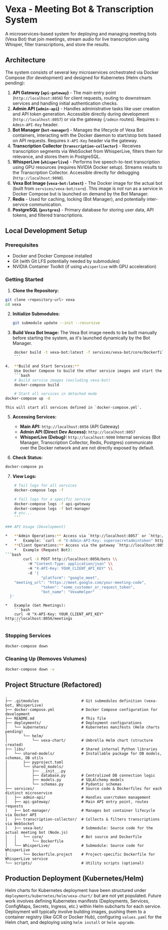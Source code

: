 # Vexa - Meeting Bot & Transcription System

A microservices-based system for deploying and managing meeting bots (Vexa Bot) that join meetings, stream audio for live transcription using Whisper, filter transcriptions, and store the results.

## Architecture

The system consists of several key microservices orchestrated via Docker Compose (for development) and designed for Kubernetes (Helm charts pending):

1.  **API Gateway (`api-gateway`)** - The main entry point (`http://localhost:8056`) for client requests, routing to downstream services and handling initial authentication checks.
2.  **Admin API (`admin-api`)** - Handles administrative tasks like user creation and API token generation. Accessible directly during development (`http://localhost:8057`) or via the gateway (`/admin` routes). Requires `X-Admin-API-Key` header.
3.  **Bot Manager (`bot-manager`)** - Manages the lifecycle of Vexa Bot containers, interacting with the Docker daemon to start/stop bots based on API requests. Requires `X-API-Key` header via the gateway.
4.  **Transcription Collector (`transcription-collector`)** - Receives transcription segments via WebSocket from WhisperLive, filters them for relevance, and stores them in PostgreSQL.
5.  **WhisperLive (`whisperlive`)** - Performs live speech-to-text transcription using GPU resources (requires NVIDIA Docker setup). Streams results to the Transcription Collector. Accessible directly for debugging (`http://localhost:9090`).
6.  **Vexa Bot Image (`vexa-bot:latest`)** - The Docker image for the actual bot (built from `services/vexa-bot/core`). This image is *not* run as a service in Docker Compose but is launched on demand by the Bot Manager.
7.  **Redis** - Used for caching, locking (Bot Manager), and potentially inter-service communication.
8.  **PostgreSQL (`postgres`)** - Primary database for storing user data, API tokens, and filtered transcriptions.

## Local Development Setup

### Prerequisites

-   Docker and Docker Compose installed
-   Git (with Git LFS potentially needed by submodules)
-   NVIDIA Container Toolkit (if using `whisperlive` with GPU acceleration)

### Getting Started

1.  **Clone the Repository:**
```bash
git clone <repository-url> vexa
cd vexa
```

2.  **Initialize Submodules:**
    ```bash
    git submodule update --init --recursive
    ```

3.  **Build Vexa Bot Image:**
    The Vexa Bot image needs to be built manually before starting the system, as it's launched dynamically by the Bot Manager.
```bash
    docker build -t vexa-bot:latest -f services/vexa-bot/core/Dockerfile ./services/vexa-bot/core
    ```

4.  **Build and Start Services:**
    Use Docker Compose to build the other service images and start the system.
    ```bash
    # Build service images (excluding vexa-bot)
    docker-compose build

    # Start all services in detached mode
docker-compose up -d
```
    This will start all services defined in `docker-compose.yml`.

5.  **Accessing Services:**
    *   **Main API:** `http://localhost:8056` (API Gateway)
    *   **Admin API (Direct Dev Access):** `http://localhost:8057`
    *   **WhisperLive (Debug):** `http://localhost:9090`
    Internal services (Bot Manager, Transcription Collector, Redis, Postgres) communicate over the Docker network and are not directly exposed by default.

6.  **Check Status:**
```bash
docker-compose ps
```

7.  **View Logs:**
```bash
    # Tail logs for all services
    docker-compose logs -f

    # Tail logs for a specific service
    docker-compose logs -f api-gateway
    docker-compose logs -f bot-manager
    # etc...
    ```

### API Usage (Development)

*   **Admin Operations:** Access via `http://localhost:8057` or `http://localhost:8056/admin/...`. Requires the `X-Admin-API-Key` header (value set in `docker-compose.yml` `admin-api.environment.ADMIN_API_TOKEN`).
    *   Example: `curl -H "X-Admin-API-Key: supersecretadmintoken" http://localhost:8057/admin/users`
*   **Client Operations:** Access via the gateway `http://localhost:8056`. Requires the `X-API-Key` header (value corresponds to a token generated via the admin API).
    *   Example (Request Bot):
```bash
        curl -X POST http://localhost:8056/bots \\
          -H "Content-Type: application/json" \\
          -H "X-API-Key: YOUR_CLIENT_API_KEY" \\
          -d '{
                "platform": "google_meet",
    "meeting_url": "https://meet.google.com/your-meeting-code",
                "token": "some_customer_or_request_token",
                "bot_name": "VexaHelper"
  }'
```
    *   Example (Get Meetings):
        ```bash
        curl -H "X-API-Key: YOUR_CLIENT_API_KEY" http://localhost:8056/meetings
        ```

### Stopping Services

```bash
docker-compose down
```

### Cleaning Up (Removes Volumes)

```bash
docker-compose down -v
```

## Project Structure (Refactored)

```
.
├── .gitmodules                   # Git submodules definition (vexa-bot, WhisperLive)
├── docker-compose.yml            # Docker Compose configuration for development
├── README.md                     # This file
├── deployments/                  # Deployment configurations
│   └── kubernetes/               # Kubernetes manifests (Helm charts pending)
│       └── helm/
│           └── vexa-chart/       # Umbrella Helm chart (structure created)
├── libs/                         # Shared internal Python libraries
│   └── shared-models/            # Installable package for DB models, schemas, DB utils
│       ├── pyproject.toml
│       └── shared_models/
│           ├── __init__.py
│           ├── database.py       # Centralized DB connection logic
│           ├── models.py         # SQLAlchemy models
│           └── schemas.py        # Pydantic schemas
├── services/                     # Source code & Dockerfiles for each distinct microservice
│   ├── admin-api/                # Handles user/token management
│   ├── api-gateway/              # Main API entry point, routes requests
│   ├── bot-manager/              # Manages bot container lifecycle via Docker API
│   ├── transcription-collector/  # Collects & filters transcriptions via WebSocket
│   ├── vexa-bot/                 # Submodule: Source code for the actual meeting bot (Node.js)
│   │   └── core/                 # Bot source and Dockerfile
│   │       └── Dockerfile
│   └── WhisperLive/              # Submodule: Source code for WhisperLive
│       └── Dockerfile.project    # Project-specific Dockerfile for WhisperLive service
└── scripts/                      # Utility scripts (optional)
```

## Production Deployment (Kubernetes/Helm)

Helm charts for Kubernetes deployment have been structured under `deployments/kubernetes/helm/vexa-chart/` but are not yet populated. Future work involves defining Kubernetes manifests (Deployments, Services, ConfigMaps, Secrets, Ingress, etc.) within Helm subcharts for each service. Deployment will typically involve building images, pushing them to a container registry (like GCR or Docker Hub), configuring `values.yaml` for the Helm chart, and deploying using `helm install` or `helm upgrade`.
